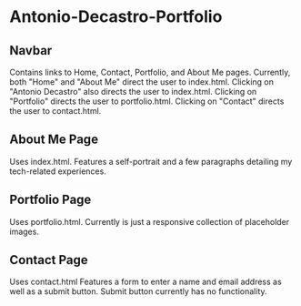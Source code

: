 # Antonio-Decastro-Portfolio

## Navbar
Contains links to Home, Contact, Portfolio, and About Me pages.
Currently, both "Home" and "About Me" direct the user to index.html.
Clicking on "Antonio Decastro" also directs the user to index.html.
Clicking on "Portfolio" directs the user to portfolio.html.
Clicking on "Contact" directs the user to contact.html.

## About Me Page
Uses index.html.
Features a self-portrait and a few paragraphs detailing my tech-related experiences.

## Portfolio Page
Uses portfolio.html.
Currently is just a responsive collection of placeholder images.

## Contact Page
Uses contact.html
Features a form to enter a name and email address as well as a submit button. Submit button currently has no functionality.